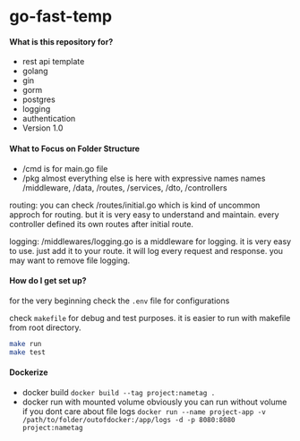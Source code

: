 # go-fast-temp

#### What is this repository for?

* rest api template
* golang
* gin
* gorm
* postgres
* logging
* authentication
* Version 1.0

#### What to Focus on Folder Structure
* /cmd
is for main.go file
* /pkg
almost everything else is here with expressive names names /middleware, /data, /routes, /services, /dto, /controllers

routing: you can check /routes/initial.go which is kind of uncommon approch for routing. but it is very easy to understand and maintain. every controller defined its own routes after initial route.

logging: /middlewares/logging.go is a middleware for logging. it is very easy to use. just add it to your route. it will log every request and response. you may want to remove file logging.


#### How do I get set up? ###
for the very beginning check the `.env` file for configurations

check `makefile` for debug and test purposes. it is easier to run with makefile from root directory.

```sh
make run
make test 
```


#### Dockerize

* docker build
```docker build --tag project:nametag .```
* docker run with mounted volume
obviously you can run without volume if you dont care about file logs
```docker run --name project-app -v /path/to/folder/outofdocker:/app/logs -d -p 8080:8080 project:nametag```

